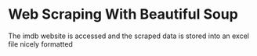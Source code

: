﻿# Web Scraping With Beautiful Soup
 
 The imdb website is accessed and the scraped data is stored into an excel file nicely formatted
